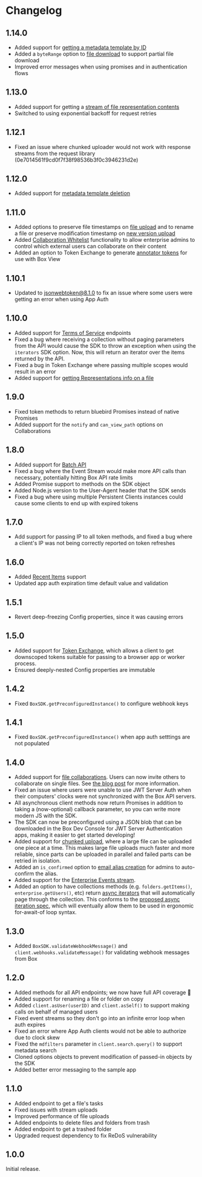 # Changelog

## 1.14.0

- Added support for [getting a metadata template by ID](./docs/metadata.md#get-by-id)
- Added a `byteRange` option to [file download](./docs/files.md#download-a-file) to support partial file download
- Improved error messages when using promises and in authentication flows

## 1.13.0

- Added support for getting a [stream of file representation contents](./docs/files.md#get-representation-content)
- Switched to using exponential backoff for request retries

## 1.12.1
- Fixed an issue where chunked uploader would not work with response streams from the request library
(0e7014561f9cd0f7f38f98536b3f0c3946231d2e)

## 1.12.0

- Added support for [metadata template deletion](./docs/metadata.md#delete-metadata-template)

## 1.11.0

- Added options to preserve file timestamps on [file upload](./docs/files.md#upload-a-file)
and to rename a file or preserve modification timestamp on [new version upload](./docs/files.md#upload-a-new-version-of-a-file)
- Added [Collaboration Whitelist](./docs/collaboration-whitelist.md) functionality to allow enterprise admins
to control which external users can collaborate on their content
- Added an option to Token Exchange to generate [annotator tokens](./docs/authentication.md#annotator-tokens) for use with Box View

## 1.10.1

- Updated to jsonwebtoken@8.1.0 to fix an issue where some users were getting
an error when using App Auth

## 1.10.0

- Added support for [Terms of Service](./docs/terms-of-service.md) endpoints
- Fixed a bug where receiving a collection without paging parameters from the API
would cause the SDK to throw an exception when using the `iterators` SDK option.
Now, this will return an iterator over the items returned by the API.
- Fixed a bug in Token Exchange where passing multiple scopes would result in an error
- Added support for [getting Representations info on a file](./docs/files.md#get-representation-info)

## 1.9.0

- Fixed token methods to return bluebird Promises instead of native Promises
- Added support for the `notify` and `can_view_path` options on Collaborations

## 1.8.0

- Added support for [Batch API](./docs/client.md#batch-api)
- Fixed a bug where the Event Stream would make more API calls than necessary,
potentially hitting Box API rate limits
- Added Promise support to methods on the SDK object
- Added Node.js version to the User-Agent header that the SDK sends
- Fixed a bug where using multiple Persistent Clients instances could cause some
clients to end up with expired tokens

## 1.7.0

- Add support for passing IP to all token methods, and fixed a bug where a client's IP was not being correctly reported on token refreshes

## 1.6.0

- Added [Recent Items](./docs/recent-items.md) support
- Updated app auth expiration time default value and validation

## 1.5.1

- Revert deep-freezing Config properties, since it was causing errors

## 1.5.0

- Added support for [Token Exchange](./docs/authentication.md#token-exchange),
which allows a client to get downscoped tokens suitable for passing to a browser
app or worker process.
- Ensured deeply-nested Config properties are immutable

## 1.4.2

- Fixed `BoxSDK.getPreconfiguredInstance()` to configure webhook keys

## 1.4.1

- Fixed `BoxSDK.getPreconfiguredInstance()` when app auth setttings are not populated

## 1.4.0

- Added support for [file collaborations](./docs/collaborations.md#add-a-collaboration).
Users can now invite others to collaborate on single files.
See [the blog post](https://blog.box.com/blog/file-collaboration-api/) for more information.
- Fixed an issue where users were unable to use JWT Server Auth when their computers' clocks
were not synchronized with the Box API servers.
- All asynchronous client methods now return Promises in addition to taking a
(now-optional) callback parameter, so you can write more modern JS with the SDK.
- The SDK can now be preconfigured using a JSON blob that can be downloaded in the
Box Dev Console for JWT Server Authentication apps, making it easier to get started
developing!
- Added support for [chunked upload](./docs/files.md#chunked-upload), where a large
file can be uploaded one piece at a time.  This makes large file uploads much faster
and more reliable, since parts can be uploaded in parallel and failed parts can be
retried in isolation.
- Added an `is_confirmed` option to [email alias creation](./docs/users.md#add-email-alias) for
admins to auto-confirm the alias.
- Added support for the [Enterprise Events stream](./docs/events.md#enterprise-events).
- Added an option to have collections methods (e.g. `folders.getItems()`, 
`enterprise.getUsers()`, etc) return [async iterators](./README.md#iterators) that will automatically
page through the collection.  This conforms to the [proposed async iteration spec](https://github.com/tc39/proposal-async-iteration),
which will eventually allow them to be used in ergonomic for-await-of loop syntax.

## 1.3.0

- Added `BoxSDK.validateWebhookMessage()` and `client.webhooks.validateMessage()` for validating webhook messages from Box

## 1.2.0

- Added methods for all API endpoints; we now have full API coverage :tada:
- Added support for renaming a file or folder on copy
- Added `client.asUser(userID)` and `client.asSelf()` to support making calls on behalf of managed users
- Fixed event streams so they don't go into an infinite error loop when auth expires
- Fixed an error where App Auth clients would not be able to authorize due to clock skew
- Fixed the `mdfilters` parameter in `client.search.query()` to support metadata search
- Cloned options objects to prevent modification of passed-in objects by the SDK
- Added better error messaging to the sample app

## 1.1.0

- Added endpoint to get a file's tasks
- Fixed issues with stream uploads
- Improved performance of file uploads
- Added endpoints to delete files and folders from trash
- Added endpoint to get a trashed folder
- Upgraded request dependency to fix ReDoS vulnerability

## 1.0.0

Initial release.
